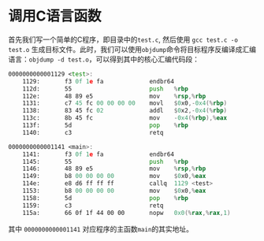 # 调用C语言函数

首先我们写一个简单的C程序，即目录中的`test.c`, 然后使用 `gcc test.c -o test.o` 生成目标文件。此时，我们可以使用`objdump`命令将目标程序反编译成汇编语言：`objdump -d test.o`，可以得到其中的核心汇编代码段：

```asm
0000000000001129 <test>:
    1129:       f3 0f 1e fa             endbr64 
    112d:       55                      push   %rbp
    112e:       48 89 e5                mov    %rsp,%rbp
    1131:       c7 45 fc 00 00 00 00    movl   $0x0,-0x4(%rbp)
    1138:       83 45 fc 02             addl   $0x2,-0x4(%rbp)
    113c:       8b 45 fc                mov    -0x4(%rbp),%eax
    113f:       5d                      pop    %rbp
    1140:       c3                      retq   

0000000000001141 <main>:
    1141:       f3 0f 1e fa             endbr64 
    1145:       55                      push   %rbp
    1146:       48 89 e5                mov    %rsp,%rbp
    1149:       b8 00 00 00 00          mov    $0x0,%eax
    114e:       e8 d6 ff ff ff          callq  1129 <test>
    1153:       b8 00 00 00 00          mov    $0x0,%eax
    1158:       5d                      pop    %rbp
    1159:       c3                      retq   
    115a:       66 0f 1f 44 00 00       nopw   0x0(%rax,%rax,1)
```

其中 `0000000000001141` 对应程序的主函数`main`的其实地址。